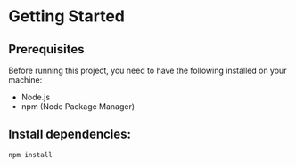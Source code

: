 # Getting Started

## Prerequisites

Before running this project, you need to have the following installed on your machine:

- Node.js
- npm (Node Package Manager)

## Install dependencies:

    npm install
